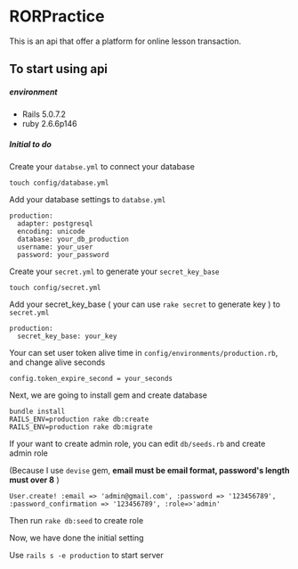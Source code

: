 # RORPractice

This is an api that offer a platform for online lesson transaction.


## To start using api
##### environment
- Rails 5.0.7.2
- ruby 2.6.6p146

##### Initial to do 
Create your `databse.yml` to connect your database
```
touch config/database.yml
```
Add your database settings to `databse.yml`
```
production: 
  adapter: postgresql
  encoding: unicode
  database: your_db_production
  username: your_user
  password: your_password
```

Create your `secret.yml` to generate your `secret_key_base`
```
touch config/secret.yml
```
Add your secret_key_base ( your can use `rake secret` to generate key ) to `secret.yml`
```
production:
  secret_key_base: your_key
```

Your can set user token alive time in `config/environments/production.rb`, and change alive seconds
```
config.token_expire_second = your_seconds
```

Next, we are going to install gem and create database

```
bundle install
RAILS_ENV=production rake db:create
RAILS_ENV=production rake db:migrate
```

If your want to create admin role, you can edit `db/seeds.rb` and create admin role

(Because I use `devise` gem, **email must be email format, password's length must over 8** )
```
User.create! :email => 'admin@gmail.com', :password => '123456789', :password_confirmation => '123456789', :role=>'admin'
```

Then run `rake db:seed` to create role

Now, we have done the initial setting

Use `rails s -e production` to start server
